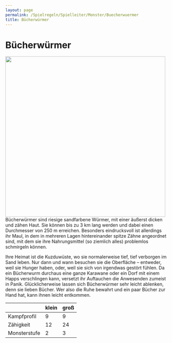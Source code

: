 ```yaml
---
layout: page
permalink: /Spielregeln/Spielleiter/Monster/Buecherwuermer
title: Bücherwürmer
---
```


# Bücherwürmer

<img alt="" height="500" src="{{ site.baseurl }}/assets/images/monster/buecherwurm.jpg" width="498" />
Bücherwürmer sind riesige sandfarbene Würmer, mit einer äußerst dicken und zähen Haut. Sie können bis zu 3 km lang werden und dabei einen Durchmesser von 250 m erreichen. Besonders eindrucksvoll ist allerdings ihr Maul, in dem in mehreren Lagen hintereinander spitze Zähne angeordnet sind, mit dem sie ihre Nahrungsmittel (so ziemlich alles) problemlos schmirgeln können.

Ihre Heimat ist die Kuzduwüste, wo sie normalerweise tief, tief verborgen im Sand leben. Nur dann und wann besuchen sie die Oberfläche &ndash; entweder, weil sie Hunger haben, oder, weil sie sich von irgendwas gestört fühlen. Da ein Bücherwurm durchaus eine ganze Karawane oder ein Dorf mit einem Happs verschlingen kann, versetzt ihr Auftauchen die Anwesenden zumeist in Panik. Glücklicherweise lassen sich Bücherwürmer sehr leicht ablenken, denn sie lieben Bücher. Wer also die Ruhe bewahrt und ein paar Bücher zur Hand hat, kann ihnen leicht entkommen.

<table>
<thead>
<tr><th> </th><th>klein</th><th>groß</th></tr>
</thead>
<tbody>
<tr><td>Kampfprofil</td><td>9</td><td>9</td></tr>
<tr><td>Zähigkeit</td><td>12</td><td>24</td></tr>
<tr><td>Monsterstufe</td><td>2</td><td>3</td></tr>
</tbody>
</table>

